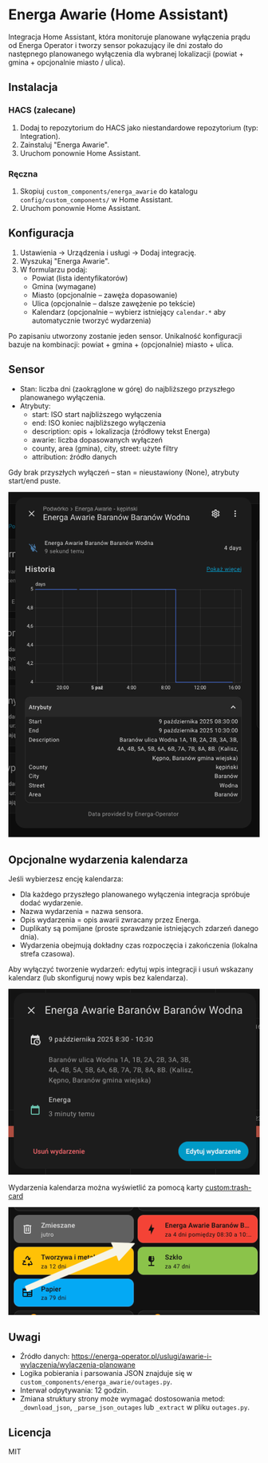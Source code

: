 # Energa Awarie (Home Assistant)

Integracja Home Assistant, która monitoruje planowane wyłączenia prądu od Energa Operator i tworzy sensor pokazujący ile dni zostało do następnego planowanego wyłączenia dla wybranej lokalizacji (powiat + gmina + opcjonalnie miasto / ulica).

## Instalacja

### HACS (zalecane)
1. Dodaj to repozytorium do HACS jako niestandardowe repozytorium (typ: Integration).
2. Zainstaluj "Energa Awarie".
3. Uruchom ponownie Home Assistant.

### Ręczna
1. Skopiuj `custom_components/energa_awarie` do katalogu `config/custom_components/` w Home Assistant.
2. Uruchom ponownie Home Assistant.

## Konfiguracja
1. Ustawienia → Urządzenia i usługi → Dodaj integrację.
2. Wyszukaj "Energa Awarie".
3. W formularzu podaj:
   - Powiat (lista identyfikatorów)
   - Gmina (wymagane)
   - Miasto (opcjonalnie – zawęża dopasowanie)
   - Ulica (opcjonalnie – dalsze zawężenie po tekście)
   - Kalendarz (opcjonalnie – wybierz istniejący `calendar.*` aby automatycznie tworzyć wydarzenia)

Po zapisaniu utworzony zostanie jeden sensor. Unikalność konfiguracji bazuje na kombinacji: powiat + gmina + (opcjonalnie) miasto + ulica.

## Sensor
- Stan: liczba dni (zaokrąglone w górę) do najbliższego przyszłego planowanego wyłączenia.
- Atrybuty:
  - start: ISO start najbliższego wyłączenia
  - end: ISO koniec najbliższego wyłączenia
  - description: opis + lokalizacja (źródłowy tekst Energa)
  - awarie: liczba dopasowanych wyłączeń
  - county, area (gmina), city, street: użyte filtry
  - attribution: źródło danych

Gdy brak przyszłych wyłączeń – stan = nieustawiony (None), atrybuty start/end puste.

![Sensor](./docs/sensor.png)

## Opcjonalne wydarzenia kalendarza
Jeśli wybierzesz encję kalendarza:
- Dla każdego przyszłego planowanego wyłączenia integracja spróbuje dodać wydarzenie.
- Nazwa wydarzenia = nazwa sensora.
- Opis wydarzenia = opis awarii zwracany przez Energa.
- Duplikaty są pomijane (proste sprawdzanie istniejących zdarzeń danego dnia).
- Wydarzenia obejmują dokładny czas rozpoczęcia i zakończenia (lokalna strefa czasowa).

Aby wyłączyć tworzenie wydarzeń: edytuj wpis integracji i usuń wskazany kalendarz (lub skonfiguruj nowy wpis bez kalendarza).

![Kalendarz](./docs/event.png)

Wydarzenia kalendarza można wyświetlić za pomocą karty [custom:trash-card](https://github.com/idaho/hassio-trash-card)

![thrash-card](./docs/custom-thrash-card.png)

## Uwagi
- Źródło danych: https://energa-operator.pl/uslugi/awarie-i-wylaczenia/wylaczenia-planowane
- Logika pobierania i parsowania JSON znajduje się w `custom_components/energa_awarie/outages.py`.
- Interwał odpytywania: 12 godzin.
- Zmiana struktury strony może wymagać dostosowania metod: `_download_json`, `_parse_json_outages` lub `_extract` w pliku `outages.py`.

## Licencja
MIT
